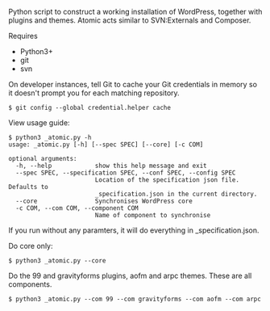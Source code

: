 Python script to construct a working installation of WordPress, together with plugins and themes. Atomic acts similar to SVN:Externals and Composer.

Requires
* Python3+
* git
* svn

On developer instances, tell Git to cache your Git credentials in memory so it doesn't prompt you for each matching repository.
```
$ git config --global credential.helper cache
```

View usage guide:
```
$ python3 _atomic.py -h
usage: _atomic.py [-h] [--spec SPEC] [--core] [-c COM]

optional arguments:
  -h, --help            show this help message and exit
  --spec SPEC, --specification SPEC, --conf SPEC, --config SPEC
                        Location of the specification json file. Defaults to
                        _specification.json in the current directory.
  --core                Synchronises WordPress core
  -c COM, --com COM, --component COM
                        Name of component to synchronise
```

If you run without any paramters, it will do everything in _specification.json.

Do core only:
```
$ python3 _atomic.py --core
```

Do the 99 and gravityforms plugins, aofm and arpc themes. These are all components.
```
$ python3 _atomic.py --com 99 --com gravityforms --com aofm --com arpc
```


